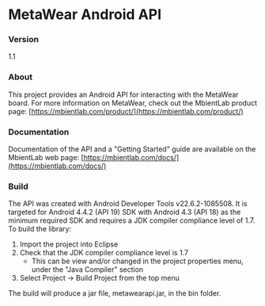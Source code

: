# MetaWear Android API #

### Version ###
1.1

### About ###
This project provides an Android API for interacting with the MetaWear board.  For more information on MetaWear, check out the MbientLab product page: [https://mbientlab.com/product/](https://mbientlab.com/product/)

### Documentation ###
Documentation of the API and a "Getting Started" guide are available on the MbientLab web page:
[https://mbientlab.com/docs/](https://mbientlab.com/docs/)

### Build ###
The API was created with Android Developer Tools v22.6.2-1085508. It is targeted for Android 4.4.2 (API 19) SDK with Android 4.3 (API 18) as the minimum required SDK and requires a JDK compiler compliance level of 1.7.  To build the library:

1. Import the project into Eclipse  
2. Check that the JDK compiler compliance level is 1.7  
   * This can be view and/or changed in the project properties menu, under the "Java Compiler" section  
3. Select Project -> Build Project from the top menu  

The build will produce a jar file, metawearapi.jar, in the bin folder.
